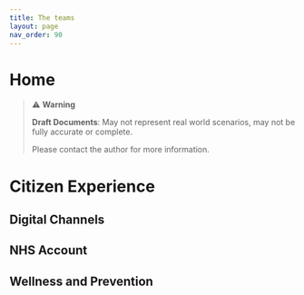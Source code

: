 ```yaml
---
title: The teams
layout: page
nav_order: 90
---
```


# Home

> ⚠️ **Warning**
>  
> **Draft Documents**: May not represent real world scenarios, may not be fully accurate or complete.
>
> Please contact the author for more information.

# Citizen Experience

## Digital Channels

## NHS Account

## Wellness and Prevention